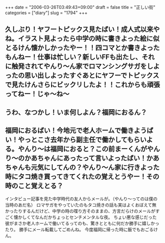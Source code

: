 +++
date = "2006-03-26T03:49:43+09:00"
draft = false
title = "正しい街"
categories = ["diary"]
slug = "1794"
+++

久しぶり！ヤフートピックス見たばい！成人式以来やね。イラスト見よったら中学の時に書きよった絵に似とるけん懐かしかったやー！！四コマとか書きよったもんねー！仕事は忙しい？新しいFFも出たし、それに触発されてやんり～ん家でロマンシングサガをしよったの思い出しよったすぐあとにヤフーでトピックスで見たけんさらにビックリしたよ！！これからも頑張ってねー！じゃ～ね～
--
うわ、なつかし！いま何しよん？福岡におるん？
--
福岡におるばい！今地元で老人ホームで働きようばい！やっとこさ去年から副主任で働かしてもらいよる。やんり～は福岡におると？この前まーくんがやんり～のかあちゃんにあったって言いよったばい！かあちゃんも元気にしてんの？やんり～ん家に行きよった時にタコ焼き買ってきてくれたの覚えとうやー！その時のこと覚えとる？
----------
インタビュー記事を見た中学時代の友人からメールが。（やんり～ってのは僕の当時のあだ名）
ロマサガをやっていたのもタコ焼きの話も実はよくおぼえて無かったりするんだけど、中学の時の喋り方そのままの、方言だらけのメールがすごく懐かしくてなんだかちょっとセンチメンタルな夜。
ちょい悪な感じだった彼がまさか老人ホームで働いてるってのも、驚きとともに何だか勝手に嬉しかったり。
勝手にメール転載してごめんね。
今度福岡に帰った時に飯でもおごるけん。
